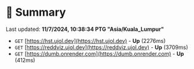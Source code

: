 # 📖 Summary
Last updated: **11/7/2024, 10:38:34 PTG "Asia/Kuala_Lumpur"**

- `GET` [https://hst.ujol.dev](https://hst.ujol.dev) - **Up** (2276ms)
- `GET` [https://reddviz.ujol.dev](https://reddviz.ujol.dev) - **Up** (3709ms)
- `GET` [https://dumb.onrender.com](https://dumb.onrender.com) - **Up** (412ms)
